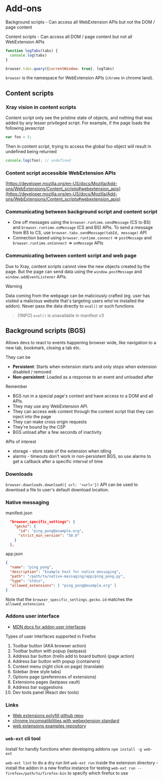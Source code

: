 # Add-ons

Background scripts - Can access all WebExtension APIs but not the DOM / page content

Content scripts - Can access all DOM / page content but not all WebExtension APIs

```js
function logTabs(tabs) {
  console.log(tabs)
}

browser.tabs.query({currentWindow: true}, logTabs)
```

`browser` is the namespace for WebExtension APIs (`chrome` in chrome land).

## Content scripts

### Xray vision in content scripts

Content script only see the pristine state of objects, and nothing that was added by any lesser privileged script. For example, if the page loads the following javascript

```js
var foo = 5;
```

Then in content script, trying to access the global foo object will result in undefined being returned

```js
console.log(foo); // undefined
```

### Content script accessible WebExtension APIs
[https://developer.mozilla.org/en-US/docs/Mozilla/Add-ons/WebExtensions/Content_scripts#webextension_apis](https://developer.mozilla.org/en-US/docs/Mozilla/Add-ons/WebExtensions/Content_scripts#webextension_apis)


### Communicating between **background script** and **content script**
- One off messages using the `browser.runtime.sendMessage` (CS to BS) and `browser.runtime.onMessage` (CS and BS) APIs. To send a message from BS to CS, use `browser.tabs.sendMessage(tabId, message)` API
- Connection based using `browser.runtime.connect` => `postMessage` and `browser.runtime.onConnect` => `onMessage` APIs

### Communicating between content script and web page
Due to Xray, content scripts cannot view the new objects created by the page. But the page can send data using the `window.postMessage` and `window.addEventListener` APIs.

> [!WARNING]
> Data coming from the webpage can be maliciously crafted (eg. user has visited a malicious website that's targeting users who've installed the addon). Never pass the data directly to `eval()` or such functions

> [!INFO]
`eval()` is unavailable in manifest v3

## Background scripts (BGS)
Allows devs to react to events happening browser wide, like navigation to a new tab, bookmark, closing a tab etc.

They can be
- **Persistent**: Starts when extension starts and only stops when extension disabled / removed
- **Non-persistent**: Loaded as a response to an event and unloaded after

Remember
- BGS run in a special page's context and have access to a DOM and all APIs.
- They may use any WebExtension API. 
- They can access web content through the content script that they can inject into the page
- They can make cross origin requests
- They're bound by the CSP
- BGS unload after a few seconds of inactivity

APIs of interest
- storage - store state of the extension when idling
- alarms - timeouts don't work in non-persistent BGS, so use alarms to get a callback after a specific interval of time

### Downloads

`browser.downloads.download({ url: '<url>'})` API can be used to download a file to user's default download location.

### Native messaging

manifest.json
```json
  "browser_specific_settings": {
    "gecko": {
      "id": "ping_pong@example.org",
      "strict_min_version": "50.0"
    }
  },
```

app.json
```json
{
  "name": "ping_pong",
  "description": "Example host for native messaging",
  "path": "/path/to/native-messaging/app/ping_pong.py",
  "type": "stdio",
  "allowed_extensions": [ "ping_pong@example.org" ]
}
```

Note that the `browser_specific_settings.gecko.id` matches the `allowed_extensions`

### Addons user interface
- [MDN docs for addon user interfaces](https://developer.mozilla.org/en-US/docs/Mozilla/Add-ons/WebExtensions/user_interface)

Types of user interfaces supported in Firefox
1. Toolbar button (AKA browser action)
2. Toolbar button with popup (lastpass)
3. Address bar button (trello add to board button) (page action)
4. Address bar button with popup (containers)
5. Context menu (right click on page) (translate)
6. Sidebar (tree style tabs)
7. Options page (preferences of extensions)
8. Extensions pages (lastpass vault)
9. Address bar suggestions
10. Dev tools panel (React dev tools)

### Links
- [Web extensions polyfill github repo](https://github.com/mozilla/webextension-polyfill)
- [chrome incompatibilities with webextension standard](https://developer.mozilla.org/en-US/docs/Mozilla/Add-ons/WebExtensions/Chrome_incompatibilities)
- [web extensions examples repository](https://github.com/mdn/webextensions-examples)

### `web-ext` cli tool
Install for handly functions when developing addons `npm install -g web-ext`

`web-ext lint` to do a dry run lint
`web-ext run` inside the extension directory - install the addon in a new firefox instance for testing
`web-ext run --firefox=/path/to/firefox-bin` to specify which firefox to use
